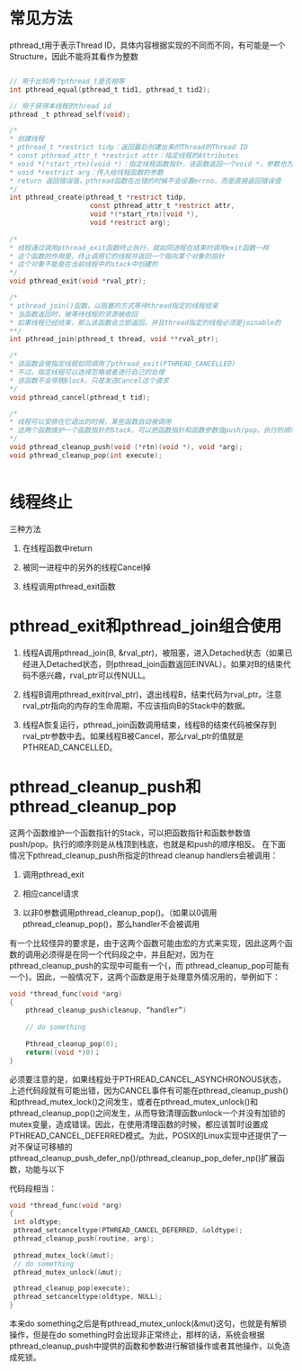 
# 常见方法

pthread_t用于表示Thread ID，具体内容根据实现的不同而不同，有可能是一个Structure，因此不能将其看作为整数

```c

// 用于比较两个pthread_t是否相等
int pthread_equal(pthread_t tid1, pthread_t tid2); 

// 用于获得本线程的thread id
pthread _t pthread_self(void);

/*
* 创建线程
* pthread_t *restrict tidp：返回最后创建出来的Thread的Thread ID
* const pthread_attr_t *restrict attr：指定线程的Attributes
* void *(*start_rtn)(void *)：指定线程函数指针，该函数返回一个void *，参数也为void*
* void *restrict arg：传入给线程函数的参数
* return 返回错误值，pthread函数在出错的时候不会设置errno，而是直接返回错误值
*/
int pthread_create(pthread_t *restrict tidp,
                    const pthread_attr_t *restrict attr, 
                    void *(*start_rtn)(void *), 
                    void *restrict arg);
                    
/*
* 线程通过调用pthread_exit函数终止执行，就如同进程在结束时调用exit函数一样
* 这个函数的作用是，终止调用它的线程并返回一个指向某个对象的指针
* 这个对象不能是在当前线程中的stack中创建的
*/               
void pthread_exit(void *rval_ptr);

/*
* pthread_join()函数，以阻塞的方式等待thread指定的线程结束
* 当函数返回时，被等待线程的资源被收回
* 如果线程已经结束，那么该函数会立即返回。并且thread指定的线程必须是joinable的
**/
int pthread_join(pthread_t thread, void **rval_ptr);

/*
* 该函数会使指定线程如同调用了pthread_exit(PTHREAD_CANCELLED)
* 不过，指定线程可以选择忽略或者进行自己的处理
* 该函数不会导致Block，只是发送Cancel这个请求
*/
void pthread_cancel(pthread_t tid);

/*
* 线程可以安排在它退出的时候，某些函数自动被调用
* 这两个函数维护一个函数指针的Stack，可以把函数指针和函数参数值push/pop。执行的顺序则是从栈顶到栈底，也就是和push的顺序相反
*/
void pthread_cleanup_push(void (*rtn)(void *), void *arg);
void pthread_cleanup_pop(int execute);



```


# 线程终止

三种方法

1. 在线程函数中return

2. 被同一进程中的另外的线程Cancel掉

3. 线程调用pthread_exit函数


# pthread_exit和pthread_join组合使用

1. 线程A调用pthread_join(B, &rval_ptr)，被阻塞，进入Detached状态（如果已经进入Detached状态，则pthread_join函数返回EINVAL）。如果对B的结束代码不感兴趣，rval_ptr可以传NULL。

2. 线程B调用pthread_exit(rval_ptr)，退出线程B，结束代码为rval_ptr。注意rval_ptr指向的内存的生命周期，不应该指向B的Stack中的数据。

3. 线程A恢复运行，pthread_join函数调用结束，线程B的结束代码被保存到rval_ptr参数中去。如果线程B被Cancel，那么rval_ptr的值就是PTHREAD_CANCELLED。


# pthread_cleanup_push和pthread_cleanup_pop

这两个函数维护一个函数指针的Stack，可以把函数指针和函数参数值push/pop。执行的顺序则是从栈顶到栈底，也就是和push的顺序相反。
在下面情况下pthread_cleanup_push所指定的thread cleanup handlers会被调用：

1. 调用pthread_exit

2. 相应cancel请求

3. 以非0参数调用pthread_cleanup_pop()。（如果以0调用pthread_cleanup_pop()，那么handler不会被调用

有一个比较怪异的要求是，由于这两个函数可能由宏的方式来实现，因此这两个函数的调用必须得是在同一个代码段之中，并且配对，因为在pthread_cleanup_push的实现中可能有一个{，而 pthread_cleanup_pop可能有一个}。因此，一般情况下，这两个函数是用于处理意外情况用的，举例如下：

```c
void *thread_func(void *arg)
{
    pthread_cleanup_push(cleanup, “handler”)
 
    // do something
 
    Pthread_cleanup_pop(0);
    return((void *)0)；
}
```

必须要注意的是，如果线程处于PTHREAD_CANCEL_ASYNCHRONOUS状态，上述代码段就有可能出错，因为CANCEL事件有可能在pthread_cleanup_push()和pthread_mutex_lock()之间发生，或者在pthread_mutex_unlock()和pthread_cleanup_pop()之间发生，从而导致清理函数unlock一个并没有加锁的mutex变量，造成错误。因此，在使用清理函数的时候，都应该暂时设置成PTHREAD_CANCEL_DEFERRED模式。为此，POSIX的Linux实现中还提供了一对不保证可移植的pthread_cleanup_push_defer_np()/pthread_cleanup_pop_defer_np()扩展函数，功能与以下

代码段相当：

```c
void *thread_func(void *arg)
{ 
 int oldtype;
 pthread_setcanceltype(PTHREAD_CANCEL_DEFERRED, &oldtype);
 pthread_cleanup_push(routine, arg);
 
 pthread_mutex_lock(&mut);
 // do something
 pthread_mutex_unlock(&mut);

 pthread_cleanup_pop(execute);
 pthread_setcanceltype(oldtype, NULL);
}
```

本来do something之后是有pthread_mutex_unlock(&mut)这句，也就是有解锁操作，但是在do something时会出现非正常终止，那样的话，系统会根据pthread_cleanup_push中提供的函数和参数进行解锁操作或者其他操作，以免造成死锁。

